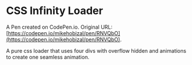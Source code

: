 # CSS Infinity Loader

A Pen created on CodePen.io. Original URL: [https://codepen.io/mikehobizal/pen/RNVQbO](https://codepen.io/mikehobizal/pen/RNVQbO).

A pure css loader that uses four divs with overflow hidden and animations to create one seamless animation.
